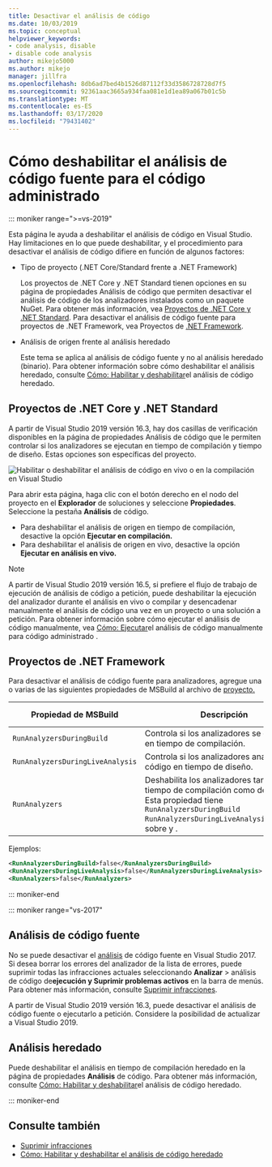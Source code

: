 ```yaml
---
title: Desactivar el análisis de código
ms.date: 10/03/2019
ms.topic: conceptual
helpviewer_keywords:
- code analysis, disable
- disable code analysis
author: mikejo5000
ms.author: mikejo
manager: jillfra
ms.openlocfilehash: 8db6ad7bed4b1526d87112f33d3586728728d7f5
ms.sourcegitcommit: 92361aac3665a934faa081e1d1ea89a067b01c5b
ms.translationtype: MT
ms.contentlocale: es-ES
ms.lasthandoff: 03/17/2020
ms.locfileid: "79431402"
---
```

# <a name="how-to-disable-source-code-analysis-for-managed-code"></a>Cómo deshabilitar el análisis de código fuente para el código administrado

::: moniker range=">=vs-2019"

Esta página le ayuda a deshabilitar el análisis de código en Visual Studio. Hay limitaciones en lo que puede deshabilitar, y el procedimiento para desactivar el análisis de código difiere en función de algunos factores:

- Tipo de proyecto (.NET Core/Standard frente a .NET Framework)

  Los proyectos de .NET Core y .NET Standard tienen opciones en su página de propiedades Análisis de código que permiten desactivar el análisis de código de los analizadores instalados como un paquete NuGet. Para obtener más información, vea [Proyectos de .NET Core y .NET Standard](#net-core-and-net-standard-projects). Para desactivar el análisis de código fuente para proyectos de .NET Framework, vea Proyectos de [.NET Framework](#net-framework-projects).

- Análisis de origen frente al análisis heredado

  Este tema se aplica al análisis de código fuente y no al análisis heredado (binario). Para obtener información sobre cómo deshabilitar el análisis heredado, consulte [Cómo: Habilitar y deshabilitar](how-to-enable-and-disable-automatic-code-analysis-for-managed-code.md)el análisis de código heredado.

## <a name="net-core-and-net-standard-projects"></a>Proyectos de .NET Core y .NET Standard

A partir de Visual Studio 2019 versión 16.3, hay dos casillas de verificación disponibles en la página de propiedades Análisis de código que le permiten controlar si los analizadores se ejecutan en tiempo de compilación y tiempo de diseño. Estas opciones son específicas del proyecto.

![Habilitar o deshabilitar el análisis de código en vivo o en la compilación en Visual Studio](media/run-on-build-run-live-analysis.png)

Para abrir esta página, haga clic con el botón derecho en el nodo del proyecto en el **Explorador** de soluciones y seleccione **Propiedades**. Seleccione la pestaña **Análisis** de código.

- Para deshabilitar el análisis de origen en tiempo de compilación, desactive la opción **Ejecutar en compilación.**
- Para deshabilitar el análisis de origen en vivo, desactive la opción **Ejecutar en análisis en vivo.**

> [!NOTE]
> A partir de Visual Studio 2019 versión 16.5, si prefiere el flujo de trabajo de ejecución de análisis de código a petición, puede deshabilitar la ejecución del analizador durante el análisis en vivo o compilar y desencadenar manualmente el análisis de código una vez en un proyecto o una solución a petición. Para obtener información sobre cómo ejecutar el análisis de código manualmente, vea [Cómo: Ejecutar](how-to-run-code-analysis-manually-for-managed-code.md)el análisis de código manualmente para código administrado .  

## <a name="net-framework-projects"></a>Proyectos de .NET Framework

Para desactivar el análisis de código fuente para analizadores, agregue una o varias de las siguientes propiedades de MSBuild al archivo de [proyecto.](../ide/solutions-and-projects-in-visual-studio.md#project-file)

| Propiedad de MSBuild | Descripción | Valor predeterminado |
| - | - | - |
| `RunAnalyzersDuringBuild` | Controla si los analizadores se ejecutan en tiempo de compilación. | `true` |
| `RunAnalyzersDuringLiveAnalysis` | Controla si los analizadores analizan el código en tiempo de diseño. | `true` |
| `RunAnalyzers` | Deshabilita los analizadores tanto en tiempo de compilación como de diseño. Esta propiedad tiene `RunAnalyzersDuringBuild` `RunAnalyzersDuringLiveAnalysis`prioridad sobre y . | `true` |

Ejemplos:

```xml
<RunAnalyzersDuringBuild>false</RunAnalyzersDuringBuild>
<RunAnalyzersDuringLiveAnalysis>false</RunAnalyzersDuringLiveAnalysis>
<RunAnalyzers>false</RunAnalyzers>
```

::: moniker-end

::: moniker range="vs-2017"

## <a name="source-analysis"></a>Análisis de código fuente

No se puede desactivar el [análisis](roslyn-analyzers-overview.md) de código fuente en Visual Studio 2017. Si desea borrar los errores del analizador de la lista de errores, puede suprimir todas las infracciones actuales seleccionando **Analizar** > análisis de código de**ejecución y Suprimir problemas activos** en la barra de menús. Para obtener más información, consulte [Suprimir infracciones](use-roslyn-analyzers.md#suppress-violations).

A partir de Visual Studio 2019 versión 16.3, puede desactivar el análisis de código fuente o ejecutarlo a petición. Considere la posibilidad de actualizar a Visual Studio 2019.

## <a name="legacy-analysis"></a>Análisis heredado

Puede deshabilitar el análisis en tiempo de compilación heredado en la página de propiedades **Análisis** de código. Para obtener más información, consulte [Cómo: Habilitar y deshabilitar](how-to-enable-and-disable-automatic-code-analysis-for-managed-code.md)el análisis de código heredado.

::: moniker-end

## <a name="see-also"></a>Consulte también

- [Suprimir infracciones](use-roslyn-analyzers.md#suppress-violations)
- [Cómo: Habilitar y deshabilitar el análisis de código heredado](how-to-enable-and-disable-automatic-code-analysis-for-managed-code.md)
